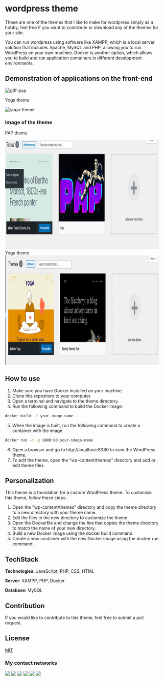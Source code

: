 # wordpress theme

These are one of the themes that I like to make for wordpress simply as a hobby, feel free if you want to contribute or download any of the themes for your site.

You can run wordpress using software like XAMPP, which is a local server solution that includes Apache, MySQL and PHP, allowing you to run WordPress on your own machine. Docker is another option, which allows you to build and run application containers in different development environments.


## Demonstration of applications on the front-end

<div style="max-width: 100%; overflow: hidden;">
     <img src="./theme-PAP/gifdofunciomaneto.gif" alt="giff-pap" width="725" height="356">
</div>

Yoga theme

<div style="max-width: 100%; overflow: hidden;">
     <img src="./theme-yoga/yoga-gif.gif" alt="yoga-theme" width="725" height="356">
</div>

### Image of the theme
PAP theme
<div style="max-width: 100%; overflow: hidden;">
    <img src="./theme-PAP/temafoto.png" width="725" height="356">
</div>
Yoga theme
<div style="max-width: 100%; overflow: hidden;">
    <img src="./theme-yoga/cap--.png" width="725" height="356">
</div>


## How to use


1. Make sure you have Docker installed on your machine.
2. Clone this repository to your computer.
3. Open a terminal and navigate to the theme directory.
4. Run the following command to build the Docker image:

```bash
docker build -t your-image-name .

```
5. When the image is built, run the following command to create a container with the image:
```bash
docker run -d -p 8080:80 your-image-name

```

6. Open a browser and go to http://localhost:8080 to view the WordPress theme.
7. To edit the theme, open the "wp-content/themes" directory and add or edit theme files.

## Personalization

This theme is a foundation for a custom WordPress theme. To customize this theme, follow these steps:

1. Open the "wp-content/themes" directory and copy the theme directory to a new directory with your theme name.
2. Edit the files in the new directory to customize the theme.
3. Open the Dockerfile and change the line that copies the theme directory to match the name of your new directory.
4. Build a new Docker image using the docker build command.
5. Create a new container with the new Docker image using the docker run command.


## TechStack

**Technologies:** JavaScript, PHP, CSS, HTML

**Server:** XAMPP, PHP, Docker

**Database:** MySQL



## Contribution

If you would like to contribute to this theme, feel free to submit a pull request.




## License

[MIT](https://choosealicense.com/licenses/mit/)

### My contact networks    

</h1>
   <a href="https://www.instagram.com/devbrunoo/" target="_blank"><img src="https://img.shields.io/badge/-Instagram-%23E4405F?style=for-the-badge&logo=instagram&logoColor=white" target="_blank"></a>
    <a href="https://medium.com/@devbrunoo" target="_blank"><img src="https://img.shields.io/badge/Medium-12100E?style=for-the-badge&logo=medium&logoColor=white" target="_blank"></a> 
    <a href="https://www.quora.com/profile/DevBrunoo" target="_blank"><img src="https://img.shields.io/badge/Quora-%23B92B27.svg?&style=for-the-badge&logo=Quora&logoColor=white" target="_blank"></a>
   <a href="https://codepen.io/brunobyhow15" target="_blank"><img src="https://img.shields.io/badge/Codepen-000000?style=for-the-badge&logo=codepen&logoColor=white" target="_blank"></a> 
    <a href = "mailto:contactbruno5@gmail.com"><img src="https://img.shields.io/badge/-Gmail-%23333?style=for-the-badge&logo=gmail&logoColor=white" target="_blank"></a>
    <a href="https://www.linkedin.com/in/devbruono/" target="_blank"><img src="https://img.shields.io/badge/-LinkedIn-%230077B5?style=for-the-badge&logo=linkedin&logoColor=white" target="_blank"></a> 
  
